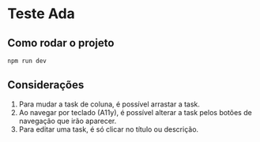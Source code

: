 # Teste Ada

## Como rodar o projeto

`npm run dev`

## Considerações

1. Para mudar a task de coluna, é possível arrastar a task.
2. Ao navegar por teclado (A11y), é possível alterar a task pelos botões de navegação que irão aparecer.
3. Para editar uma task, é só clicar no título ou descrição.


